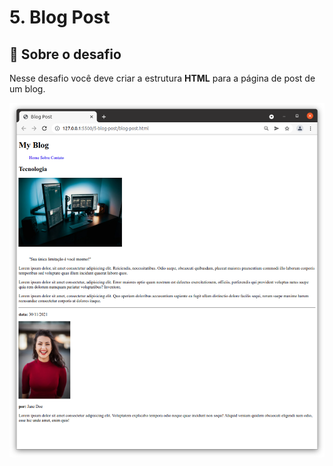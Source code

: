 # 5. Blog Post

## :rocket: Sobre o desafio

Nesse desafio você deve criar a estrutura **HTML** para a página de post de um blog.

<img alt="Desafios 5 Blog Post" src="./5-blog-post/blog-post.png" />
